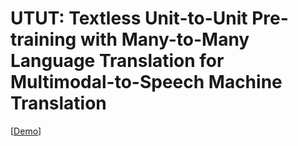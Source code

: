 # UTUT: Textless Unit-to-Unit Pre-training with Many-to-Many Language Translation for Multimodal-to-Speech Machine Translation

\[[Demo](https://choijeongsoo.github.io/utut)\]
